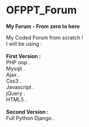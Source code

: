 # OFPPT_Forum
<b>My Forum - From zero to hero</b>

My Coded Forum from scratch !<br>
I will be using :
<br><br>
<b>First Version :</b>
<br>
PHP oop .<br>
Mysqli .<br>
Ajax .<br>
Css3 .<br>
Javascript .<br>
jQuery .<br>
HTML5 .<br>
<br>
<b>Second Version : </b><br>
Full Python Django .
